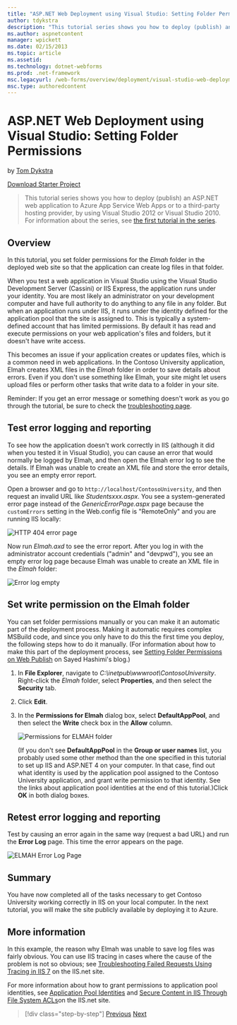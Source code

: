 ```yaml
---
title: "ASP.NET Web Deployment using Visual Studio: Setting Folder Permissions | Microsoft Docs"
author: tdykstra
description: "This tutorial series shows you how to deploy (publish) an ASP.NET web application to Azure App Service Web Apps or to a third-party hosting provider, by usin..."
ms.author: aspnetcontent
manager: wpickett
ms.date: 02/15/2013
ms.topic: article
ms.assetid: 
ms.technology: dotnet-webforms
ms.prod: .net-framework
msc.legacyurl: /web-forms/overview/deployment/visual-studio-web-deployment/setting-folder-permissions
msc.type: authoredcontent
---
```

ASP.NET Web Deployment using Visual Studio: Setting Folder Permissions
====================
by [Tom Dykstra](https://github.com/tdykstra)

[Download Starter Project](http://go.microsoft.com/fwlink/p/?LinkId=282627)

> This tutorial series shows you how to deploy (publish) an ASP.NET web application to Azure App Service Web Apps or to a third-party hosting provider, by using Visual Studio 2012 or Visual Studio 2010. For information about the series, see [the first tutorial in the series](introduction.md).


## Overview

In this tutorial, you set folder permissions for the *Elmah* folder in the deployed web site so that the application can create log files in that folder.

When you test a web application in Visual Studio using the Visual Studio Development Server (Cassini) or IIS Express, the application runs under your identity. You are most likely an administrator on your development computer and have full authority to do anything to any file in any folder. But when an application runs under IIS, it runs under the identity defined for the application pool that the site is assigned to. This is typically a system-defined account that has limited permissions. By default it has read and execute permissions on your web application's files and folders, but it doesn't have write access.

This becomes an issue if your application creates or updates files, which is a common need in web applications. In the Contoso University application, Elmah creates XML files in the *Elmah* folder in order to save details about errors. Even if you don't use something like Elmah, your site might let users upload files or perform other tasks that write data to a folder in your site.

Reminder: If you get an error message or something doesn't work as you go through the tutorial, be sure to check the [troubleshooting page](troubleshooting.md).

## Test error logging and reporting

To see how the application doesn't work correctly in IIS (although it did when you tested it in Visual Studio), you can cause an error that would normally be logged by Elmah, and then open the Elmah error log to see the details. If Elmah was unable to create an XML file and store the error details, you see an empty error report.

Open a browser and go to `http://localhost/ContosoUniversity`, and then request an invalid URL like *Studentsxxx.aspx*. You see a system-generated error page instead of the *GenericErrorPage.aspx* page because the `customErrors` setting in the Web.config file is "RemoteOnly" and you are running IIS locally:

![HTTP 404 error page](setting-folder-permissions/_static/image1.png)

Now run *Elmah.axd* to see the error report. After you log in with the administrator account credentials (&quot;admin&quot; and &quot;devpwd&quot;), you see an empty error log page because Elmah was unable to create an XML file in the *Elmah* folder:

![Error log empty](setting-folder-permissions/_static/image2.png)

## Set write permission on the Elmah folder

You can set folder permissions manually or you can make it an automatic part of the deployment process. Making it automatic requires complex MSBuild code, and since you only have to do this the first time you deploy, the following steps how to do it manually. (For information about how to make this part of the deployment process, see [Setting Folder Permissions on Web Publish](http://sedodream.com/2011/11/08/SettingFolderPermissionsOnWebPublish.aspx) on Sayed Hashimi's blog.)

1. In **File Explorer**, navigate to *C:\inetpub\wwwroot\ContosoUniversity*. Right-click the *Elmah* folder, select **Properties**, and then select the **Security** tab.
2. Click **Edit**.
3. In the **Permissions for Elmah** dialog box, select **DefaultAppPool**, and then select the **Write** check box in the **Allow** column.

    ![Permissions for ELMAH folder](setting-folder-permissions/_static/image3.png)

    (If you don't see **DefaultAppPool** in the **Group or user names** list, you probably used some other method than the one specified in this tutorial to set up IIS and ASP.NET 4 on your computer. In that case, find out what identity is used by the application pool assigned to the Contoso University application, and grant write permission to that identity. See the links about application pool identities at the end of this tutorial.)Click **OK** in both dialog boxes.

## Retest error logging and reporting

Test by causing an error again in the same way (request a bad URL) and run the **Error Log** page. This time the error appears on the page.

![ELMAH Error Log Page](setting-folder-permissions/_static/image4.png)

## Summary

You have now completed all of the tasks necessary to get Contoso University working correctly in IIS on your local computer. In the next tutorial, you will make the site publicly available by deploying it to Azure.

## More information

In this example, the reason why Elmah was unable to save log files was fairly obvious. You can use IIS tracing in cases where the cause of the problem is not so obvious; see [Troubleshooting Failed Requests Using Tracing in IIS 7](https://www.iis.net/learn/troubleshoot/using-failed-request-tracing/troubleshooting-failed-requests-using-tracing-in-iis) on the IIS.net site.

For more information about how to grant permissions to application pool identities, see [Application Pool Identities](https://www.iis.net/learn/manage/configuring-security/application-pool-identities) and [Secure Content in IIS Through File System ACLs](https://www.iis.net/learn/get-started/planning-for-security/secure-content-in-iis-through-file-system-acls)on the IIS.net site.

>[!div class="step-by-step"]
[Previous](deploying-to-iis.md)
[Next](deploying-to-production.md)